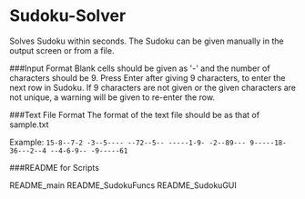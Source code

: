 # Sudoku-Solver
 Solves Sudoku within seconds. The Sudoku can be given manually in the output screen or from a file.

###Input Format
 Blank cells should be given as '-' and the number of characters should be 9. Press Enter after giving 9 characters, to enter the next row in Sudoku. If 9 characters are not given or the given characters are not unique, a warning will be given to re-enter the row.  

###Text File Format
 The format of the text file should be as that of sample.txt

 Example:
          `15-8--7-2
          -3--5----
          --72--5--
          -----1-9-
          -2--89---
          9-----18-
          36---2--4
          --4-6-9--
          -9-----61`

###README for Scripts

 README_main
 README_SudokuFuncs
 README_SudokuGUI
